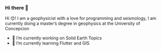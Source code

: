 ### Hi there 👋
Hi 😊! I am a geophysicist with a love for programming and seismology, I am currently doing a master’s degree in geophysics at the University of Concepcion

- 🔭 I’m currently working on Solid Earth Topics
- 🌱 I’m currently learning Flutter and GIS
<!--
**alexvillarroel/alexvillarroel** is a ✨ _special_ ✨ repository because its `README.md` (this file) appears on your GitHub profile.

Here are some ideas to get you started:


-->

